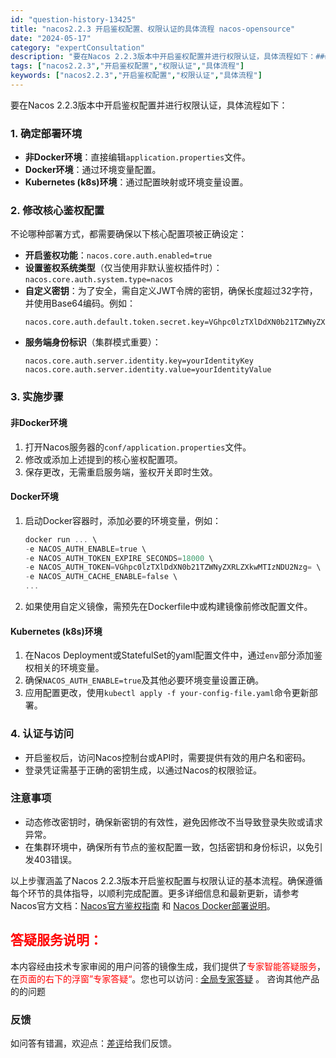 ```yaml
---
id: "question-history-13425"
title: "nacos2.2.3 开启鉴权配置、权限认证的具体流程 nacos-opensource"
date: "2024-05-17"
category: "expertConsultation"
description: "要在Nacos 2.2.3版本中开启鉴权配置并进行权限认证，具体流程如下：### 1. 确定部署环境- **非Docker环境**：直接编辑`application.properties`文件。- **Docker环境**：通过环境变量配置。- **Kubernetes (k8s)环境**：通过配置"
tags: ["nacos2.2.3","开启鉴权配置","权限认证","具体流程"]
keywords: ["nacos2.2.3","开启鉴权配置","权限认证","具体流程"]
---
```


要在Nacos 2.2.3版本中开启鉴权配置并进行权限认证，具体流程如下：

### 1. 确定部署环境
- **非Docker环境**：直接编辑`application.properties`文件。
- **Docker环境**：通过环境变量配置。
- **Kubernetes (k8s)环境**：通过配置映射或环境变量设置。

### 2. 修改核心鉴权配置
不论哪种部署方式，都需要确保以下核心配置项被正确设定：
- **开启鉴权功能**：`nacos.core.auth.enabled=true`
- **设置鉴权系统类型**（仅当使用非默认鉴权插件时）：`nacos.core.auth.system.type=nacos`
- **自定义密钥**：为了安全，需自定义JWT令牌的密钥，确保长度超过32字符，并使用Base64编码。例如：
  ```
  nacos.core.auth.default.token.secret.key=VGhpc0lzTXlDdXN0b21TZWNyZXRLZXkwMTIzNDU2Nzg=
  ```
- **服务端身份标识**（集群模式重要）：
  ```
  nacos.core.auth.server.identity.key=yourIdentityKey
  nacos.core.auth.server.identity.value=yourIdentityValue
  ```

### 3. 实施步骤

#### 非Docker环境
1. 打开Nacos服务器的`conf/application.properties`文件。
2. 修改或添加上述提到的核心鉴权配置项。
3. 保存更改，无需重启服务端，鉴权开关即时生效。

#### Docker环境
1. 启动Docker容器时，添加必要的环境变量，例如：
   ```powershell
   docker run ... \
   -e NACOS_AUTH_ENABLE=true \
   -e NACOS_AUTH_TOKEN_EXPIRE_SECONDS=18000 \
   -e NACOS_AUTH_TOKEN=VGhpc0lzTXlDdXN0b21TZWNyZXRLZXkwMTIzNDU2Nzg= \
   -e NACOS_AUTH_CACHE_ENABLE=false \
   ...
   ```
2. 如果使用自定义镜像，需预先在Dockerfile中或构建镜像前修改配置文件。

#### Kubernetes (k8s)环境
1. 在Nacos Deployment或StatefulSet的yaml配置文件中，通过`env`部分添加鉴权相关的环境变量。
2. 确保`NACOS_AUTH_ENABLE=true`及其他必要环境变量设置正确。
3. 应用配置更改，使用`kubectl apply -f your-config-file.yaml`命令更新部署。

### 4. 认证与访问
- 开启鉴权后，访问Nacos控制台或API时，需要提供有效的用户名和密码。
- 登录凭证需基于正确的密钥生成，以通过Nacos的权限验证。

### 注意事项
- 动态修改密钥时，确保新密钥的有效性，避免因修改不当导致登录失败或请求异常。
- 在集群环境中，确保所有节点的鉴权配置一致，包括密钥和身份标识，以免引发403错误。

以上步骤涵盖了Nacos 2.2.3版本开启鉴权配置与权限认证的基本流程。确保遵循每个环节的具体指导，以顺利完成配置。更多详细信息和最新更新，请参考Nacos官方文档：[Nacos官方鉴权指南](https://nacos.io/docs/latest/guide/user/auth/) 和 [Nacos Docker部署说明](https://github.com/nacos-group/nacos-docker)。
## <font color="#FF0000">答疑服务说明：</font> 

本内容经由技术专家审阅的用户问答的镜像生成，我们提供了<font color="#FF0000">专家智能答疑服务</font>，在<font color="#FF0000">页面的右下的浮窗”专家答疑“</font>。您也可以访问 : [全局专家答疑](https://opensource.alibaba.com/chatBot) 。 咨询其他产品的的问题

### 反馈
如问答有错漏，欢迎点：[差评](https://ai.nacos.io/user/feedbackByEnhancerGradePOJOID?enhancerGradePOJOId=13895)给我们反馈。

